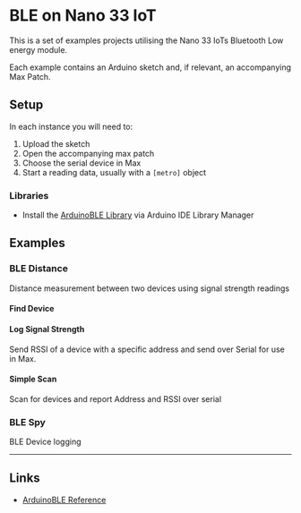 # BLE on Nano 33 IoT

This is a set of examples projects utilising the Nano 33 IoTs Bluetooth Low energy module.

Each example contains an Arduino sketch and, if relevant, an accompanying Max Patch.

## Setup

In each instance you will need to:

1. Upload the sketch
2. Open the accompanying max patch
3. Choose the serial device in Max
4. Start a reading data, usually with a `[metro]` object

### Libraries

- Install the [ArduinoBLE Library](https://github.com/arduino-libraries/ArduinoBLE) via Arduino IDE Library Manager

## Examples

### BLE Distance

Distance measurement between two devices using signal strength readings

#### Find Device

#### Log Signal Strength

Send RSSI of a device with a specific address and send over Serial for use in Max.

#### Simple Scan

Scan for devices and report Address and RSSI over serial

### BLE Spy

BLE Device logging

***

## Links

- [ArduinoBLE Reference](https://www.arduino.cc/en/Reference/ArduinoBLE)
